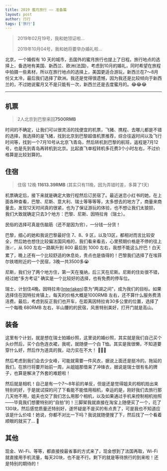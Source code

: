 ```yaml
---
title: 2019 蜜月旅行 —— 准备篇
layout: post
author: 行行
tags: ['旅行']
---
```


> 2019年02月19号，我和她领证啦...
>
> 2019年10月04号，我和她将要举办婚礼啦...

北京，一个婚假有 10 天的城市，去国外的蜜月旅行也提上了日程。旅行地点的选择上，备选地有美国、新西兰、欧洲(法国)，考虑到10月的婚礼，同时希望在旅程中拍摄一些素材，所以在旅行地点的选择上，美国更适合游玩，新西兰在7～8月份又太冷，最后我们选择了欧洲。我还是觉得很遗憾，因为我还是比较倾向于新西兰的，不过她说蜜月又不是只能有一次，新西兰还是去度蜜月的。😂😂😂

---

## 机票

> 2人北京到巴黎来回**7500RMB**

时间的不确定，让我们可以很灵活的找便宜的机票，飞猪、携程、去哪儿都是不错的选择，我选择的是飞猪，找到北京到巴黎超值机票推荐，综合往返时间以及飞行时间等，找到一个7月10号从北京飞青岛，然后转机到巴黎的航班，返程是7月12号，也是先到青岛再转机到北京。比起直飞单程转机多花费3个小时左右，不过价格算是比较划算的。

## 住宿

> 住宿 12晚 **11613.39RMB** (其实只有11晚，因为弄错时差，多算了1天)

机票确定后，接下来就是确定大致行程然后订民宿了。最近迷恋小红书的她，在上面各种查看，巴黎、尼斯、意大利、瑞士等等等等，太多想去的地方了，商量来商量去，发现12天时间真的很紧，也为了保证游玩的体验，也不想让我们太狼狈，我们大致就确定只去3个地方：巴黎、尼斯、因特拉肯（瑞士）。

民俗的选择可真是伤脑筋（还不是因为穷），一分钱一分货！

巴黎，细心的她和我说巴黎最好住 7、8、9 区，以及13区，都相对而言比较安全，然后她也想住比较偏法国风格的，我们看来看去，心里预期价格是不停的往上涨📈，从 500 左右一路飙升到 800 最后到 1000 左右，我想不能这么拧巴！白天累了，晚上还有一个比较舒适的休息处，贵点也是值得的！巴黎我们选择了在埃菲尔铁塔附近的一个民宿，3晚一共3500多😭

尼斯，我们分了两个地方住，第一天在戛纳，后三天在尼斯。尼斯的住处很不错，经过她“多方考证” 确实是一个比较好的选择，也有免费的停车位。

瑞士，计划住4晚。因特拉肯([Interlaken](https://zh.wikipedia.org/wiki/%E5%9B%A0%E7%89%B9%E6%8B%89%E8%82%AF))意为“两湖之间”，成为我们的目标。如果选择住在因特拉肯镇上，每天的价格大概是1000RMB 左右，还不算什么服务费清洁费。最后，考虑到反正我们也开车，在距离因特拉肯30多公里的位置，选择了一个每晚 680RMB 左右，半山腰的的民宿，风景特别美好，打开门就是高山。

## 装备

这里有个计划，就是想在瑞士拍婚纱照，这里说的婚纱照，其实就是我们自己买个头纱然后，买个白色连衣裙，我呢，就随便一个白 T恤。其实是我很懒，不知道要穿什么好，然后作为道具的我，动力实在不大！ 🤩🤩🤩

然后考虑到我们会去少女峰，可能就需要一件风衣，据说上面还是挺冷的。拖延的我们，在旅行将要开始前一周，从姐姐那借来了冲锋衣，据说是瑞士很有名的牌子，也算是解决了外套的难题啦！

然后就是相机！自己是有一个7～8年前的单反，但是还是觉得姐夫的相机拍出来特别的好，于是就试探的问了下看能不能借用相机，幸运的是，刚好我们去旅行那几天他不用，姐夫也交了我们怎么用那个相机，以及如果通过手机来控制相机拍照——毕竟我们想要特别的“自拍”的！三脚架我就直接在淘宝上随便买了一个，花了130块，然后感觉质量还特别好，遂怀疑是不是买的有点贵了，可是我也不知道应该是什么价哇！她说，你都不对比一下吗？我说就随便搜了下，然后找了一个看着顺眼的就买了... 🥺

## 其他

现金、Wi-Fi、等等，都直接按最省事的方式来了，现金想到了法国再取，Wi-Fi 就直接用手机流量，每天20块，也不是不行。剩下的就是等待旅行的到来啦！还是特别的期待的！

